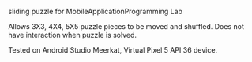 sliding puzzle for MobileApplicationProgramming Lab

Allows 3X3, 4X4, 5X5 puzzle pieces to be moved and shuffled. 
Does not have interaction when puzzle is solved.

Tested on Android Studio Meerkat, Virtual Pixel 5 API 36 device.
